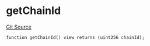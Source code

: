 # getChainId
[Git Source](https://github.com/llama-community/vertex-v1/blob/c439ebd3966a0311d4b5f0be7550cd124e20dad2/src/utils/Helpers.sol)


```solidity
function getChainId() view returns (uint256 chainId);
```

